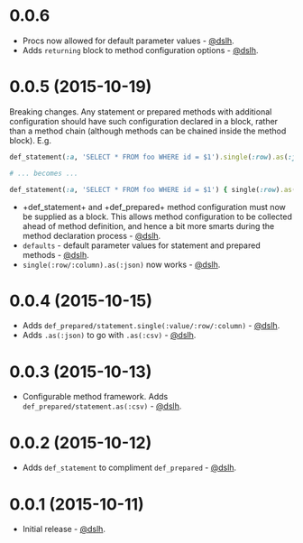 0.0.6
=====

* Procs now allowed for default parameter values - [@dslh](https://github.com/dslh).
* Adds `returning` block to method configuration options - [@dslh](https://github.com/dslh).

0.0.5 (2015-10-19)
==================

Breaking changes. Any statement or prepared methods with additional configuration
should have such configuration declared in a block, rather than a method chain
(although methods can be chained inside the method block). E.g.

```ruby
def_statement(:a, 'SELECT * FROM foo WHERE id = $1').single(:row).as(:json)

# ... becomes ...

def_statement(:a, 'SELECT * FROM foo WHERE id = $1') { single(:row).as(:json) }
```

* +def_statement+ and +def_prepared+ method configuration must now be supplied
  as a block. This allows method configuration to be collected ahead of
  method definition, and hence a bit more smarts during the method declaration
  process - [@dslh](https://github.com/dslh).
* `defaults` - default parameter values for statement and prepared methods - [@dslh](https://github.com/dslh).
* `single(:row/:column).as(:json)` now works - [@dslh](https://github.com/dslh).

0.0.4 (2015-10-15)
==================

* Adds `def_prepared/statement.single(:value/:row/:column)` - [@dslh](https://github.com/dslh).
* Adds `.as(:json)` to go with `.as(:csv)` - [@dslh](https://github.com/dslh).

0.0.3 (2015-10-13)
==================

* Configurable method framework. Adds `def_prepared/statement.as(:csv)` - [@dslh](https://github.com/dslh).

0.0.2 (2015-10-12)
==================

* Adds `def_statement` to compliment `def_prepared` - [@dslh](https://github.com/dslh).

0.0.1 (2015-10-11)
==================

* Initial release - [@dslh](https://github.com/dslh).
